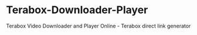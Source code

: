 # Terabox-Downloader-Player
Terabox Video Downloader and Player Online - Terabox direct link generator
